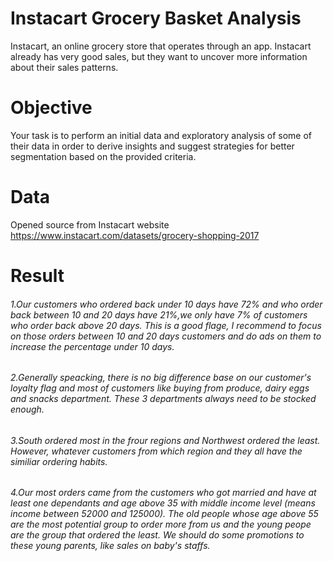 # Instacart Grocery Basket Analysis
Instacart, an online grocery store that operates
through an app. Instacart already has very good sales, but they want to uncover more
information about their sales patterns.
# Objective
Your task is to perform an initial data and exploratory
analysis of some of their data in order to derive insights and suggest strategies for better
segmentation based on the provided criteria.
# Data
Opened source from Instacart website
https://www.instacart.com/datasets/grocery-shopping-2017
# Result
###### 1.Our customers who ordered back under 10 days have 72% and who order back between 10 and 20 days have 21%,we only have 7% of customers who order back above 20 days. This is a good flage, I recommend to focus on those orders between 10 and 20 days customers and do ads on them to increase the percentage under 10 days.


###### 2.Generally speacking, there is no big difference base on our customer's loyalty flag and most of customers like buying from produce, dairy eggs and snacks department. These 3 departments always need to be stocked enough.
###### 3.South ordered most in the frour regions and Northwest ordered the least. However, whatever customers from which region and they all have the similiar ordering habits.
###### 4.Our most orders came from the customers who got married and have at least one dependants and age above 35 with middle income level (means income between 52000 and 125000). The old people whose age above 55 are the most potential group to order more from us and the young peope are the group that ordered the least. We should do some promotions to these young parents, like sales on baby's staffs.
								

